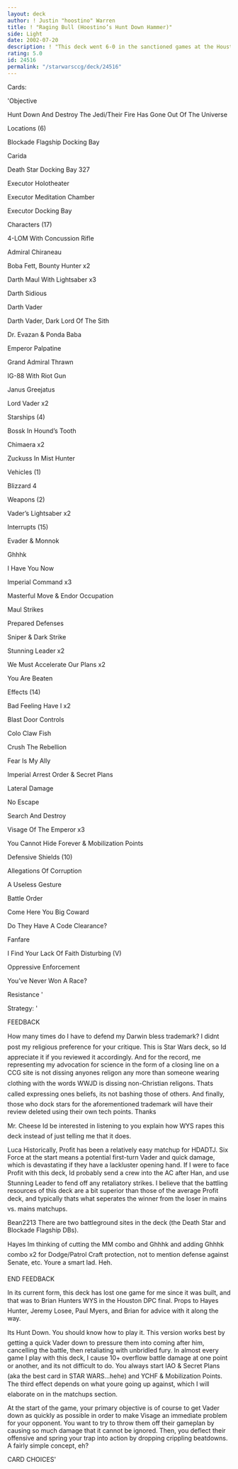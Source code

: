 ```yaml
---
layout: deck
author: ! Justin "hoostino" Warren
title: ! "Raging Bull (Hoostino’s Hunt Down Hammer)"
side: Light
date: 2002-07-20
description: ! "This deck went 6-0 in the sanctioned games at the Houston Mini-Open and the Houston DPC. I took first and second at those events respectively, and have this deck to thank for it."
rating: 5.0
id: 24516
permalink: "/starwarsccg/deck/24516"
---
```

Cards: 

'Objective 

Hunt Down And Destroy The Jedi/Their Fire Has Gone Out Of The Universe 


Locations (6) 

Blockade Flagship Docking Bay 

Carida 

Death Star Docking Bay 327 

Executor Holotheater 

Executor Meditation Chamber 

Executor Docking Bay 


Characters (17) 

4-LOM With Concussion Rifle 

Admiral Chiraneau 

Boba Fett, Bounty Hunter x2 

Darth Maul With Lightsaber x3 

Darth Sidious 

Darth Vader 

Darth Vader, Dark Lord Of The Sith 

Dr. Evazan & Ponda Baba 

Emperor Palpatine 

Grand Admiral Thrawn 

IG-88 With Riot Gun 

Janus Greejatus 

Lord Vader x2 


Starships (4) 

Bossk In Hound’s Tooth 

Chimaera x2 

Zuckuss In Mist Hunter 


Vehicles (1) 

Blizzard 4 


Weapons (2) 

Vader’s Lightsaber x2 


Interrupts (15) 

Evader & Monnok 

Ghhhk 

I Have You Now 

Imperial Command x3 

Masterful Move & Endor Occupation 

Maul Strikes 

Prepared Defenses 

Sniper & Dark Strike 

Stunning Leader x2 

We Must Accelerate Our Plans x2 

You Are Beaten 


Effects (14) 

Bad Feeling Have I x2 

Blast Door Controls 

Colo Claw Fish 

Crush The Rebellion 

Fear Is My Ally 

Imperial Arrest Order & Secret Plans 

Lateral Damage 

No Escape 

Search And Destroy 

Visage Of The Emperor x3 

You Cannot Hide Forever & Mobilization Points 


Defensive Shields (10) 

Allegations Of Corruption 

A Useless Gesture 

Battle Order 

Come Here You Big Coward 

Do They Have A Code Clearance? 

Fanfare 

I Find Your Lack Of Faith Disturbing (V) 

Oppressive Enforcement 

You’ve Never Won A Race? 

Resistance  '

Strategy: '

 
FEEDBACK


How many times do I have to defend my Darwin bless trademark? I didnt post my religious preference for your critique. This is Star Wars deck, so Id appreciate it if you reviewed it accordingly. And for the record, me representing my advocation for science in the form of a closing line on a CCG site is not dissing anyones religon any more than someone wearing clothing with the words WWJD is dissing non-Christian religons. Thats called expressing ones beliefs, its not bashing those of others. And finally, those who dock stars for the aforementioned trademark  will have their review deleted using their own tech points. Thanks


Mr. Cheese Id be interested in listening to you explain how WYS rapes this deck instead of just telling me that it does. 


Luca Historically, Profit has been a relatively easy matchup for HDADTJ. Six Force at the start means a potential first-turn Vader and quick damage, which is devastating if they have a lackluster opening hand. If I were to face Profit with this deck, Id probably send a crew into the AC after Han, and use Stunning Leader to fend off any retaliatory strikes. I believe that the battling resources of this deck are a bit superior than those of the average Profit deck, and typically thats what seperates the winner from the loser in mains vs. mains matchups. 


Bean2213 There are two battleground sites in the deck (the Death Star and Blockade Flagship DBs). 


Hayes Im thinking of cutting the MM combo and Ghhhk and adding Ghhhk combo x2 for Dodge/Patrol Craft protection, not to mention defense against Senate, etc. Youre a smart lad. Heh.


END FEEDBACK 

In its current form, this deck has lost one game for me since it was built, and that was to Brian Hunters WYS in the Houston DPC final. Props to Hayes Hunter, Jeremy Losee, Paul Myers, and Brian for advice with it along the way. 


Its Hunt Down. You should know how to play it. This version works best by getting a quick Vader down to pressure them into coming after him, cancelling the battle, then retaliating with unbridled fury. In almost every game I play with this deck, I cause 10+ overflow battle damage at one point or another, and its not difficult to do. You always start IAO & Secret Plans (aka the best card in STAR WARS...hehe) and YCHF & Mobilization Points. The third effect depends on what youre going up against, which I will elaborate on in the matchups section. 


At the start of the game, your primary objective is of course to get Vader down as quickly as possible in order to make Visage an immediate problem for your opponent. You want to try to throw them off their gameplan by causing so much damage that it cannot be ignored. Then, you deflect their offensive and spring your trap into action by dropping crippling beatdowns. A fairly simple concept, eh? 


CARD CHOICES'
